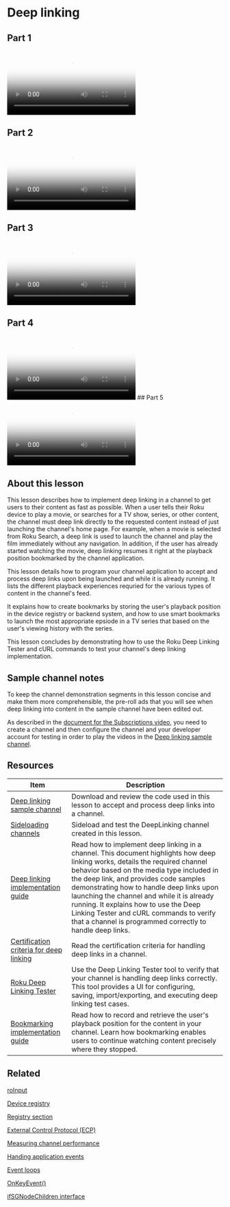 # Deep linking

## Part 1

<video title="Roku SceneGraph Developers: Deep linking (part 1)" poster="https://image.roku.com/ZHZscHItMTc2/rsg-unit12-deep-linking.png">
    <source src="https://image.roku.com/ZHZscHItMTc2/rsg-unit12-deep-linking-part1.mp4">
</video>

## Part 2

<video title="Roku SceneGraph Developers: Deep linking (part 2)" poster="https://image.roku.com/ZHZscHItMTc2/rsg-unit12-deep-linking.png">
    <source src="https://image.roku.com/ZHZscHItMTc2/rsg-unit12-deep-linking-part2.mp4">
</video>

## Part 3

<video title="Roku SceneGraph Developers: Deep linking (part 3)" poster="https://image.roku.com/ZHZscHItMTc2/rsg-unit12-deep-linking.png">
    <source src="https://image.roku.com/ZHZscHItMTc2/rsg-unit12-deep-linking-part3.mp4">
</video>

## Part 4

<video title="Roku SceneGraph Developers: Deep linking (part 4)" poster="https://image.roku.com/ZHZscHItMTc2/rsg-unit12-deep-linking.png">
    <source src="https://image.roku.com/ZHZscHItMTc2/rsg-unit12-deep-linking-part4.mp4">
</video>
## Part 5

<video title="Roku SceneGraph Developers: Deep linking (part 5)" poster="https://image.roku.com/ZHZscHItMTc2/rsg-unit12-deep-linking.png">
    <source src="https://image.roku.com/ZHZscHItMTc2/rsg-unit12-deep-linking-part5.mp4">
</video>

## About this lesson

This lesson describes how to implement deep linking in a channel to get users to their content as fast as possible. When a user tells their Roku device to play a movie, or searches for a TV show, series, or other content, the channel must deep link directly to the requested content instead of just launching the channel's home page. For example, when a movie is selected from Roku Search, a deep link is used to launch the channel and play the film immediately without any navigation. In addition, if the user has already started watching the movie, deep linking resumes it right at the playback position bookmarked by the channel application.

This lesson details how to program your channel application to accept and process deep links upon being launched and while it is already running. It lists the different playback experiences requried for the various types of content in the channel's feed.

It explains how to create bookmarks by storing the user's playback position in the device registry or backend system, and how to use smart bookmarks to launch the most appropriate epsiode in a TV series that  based on the user's viewing history with the series.

This lesson concludes by demonstrating how to use the Roku Deep Linking Tester and cURL commands to test your channel's deep linking implementation.

## Sample channel notes

To keep the channel demonstration segments in this lesson concise and make them more comprehensible, the pre-roll ads that you will see when deep linking into content in the sample channel have been edited out.

As described in the [document for the Subscriptions video](https://developer.roku.com/videos/courses/rsg/subscriptions.md#steps-required-to-play-content), you need to create a channel and then configure the channel and your developer account for testing in order to play the videos in the [Deep linking sample channel](https://github.com/rokudev/scenegraph-master-sample/tree/master/DeepLinking).

## Resources

| Item                                                         | Description                                                  |
| ------------------------------------------------------------ | ------------------------------------------------------------ |
| [Deep linking sample channel](https://github.com/rokudev/scenegraph-master-sample/tree/master/DeepLinking) | Download and review the code used in this lesson to accept and process deep links into a channel. |
| [Sideloading channels](https://developer.roku.com/docs/developer-program/getting-started/developer-setup.md#step-2-accessing-the-development-application-installer) | Sideload and test the DeepLinking channel created in this lesson. |
| [Deep linking implementation guide](https://developer.roku.com/docs/references/scenegraph/control-nodes/channelstore.md) | Read how to implement deep linking in a channel. This document highlights how deep linking works, details the required channel behavior based on the media type included in the deep link, and provides code samples demonstrating how to handle deep links upon launching the channel and while it is already running. It explains how to use the Deep Linking Tester and cURL commands to verify that a channel is programmed correctly to handle deep links. |
| [Certification criteria for deep linking](https://developer.roku.com/docs/developer-program/certification/certification.md#5-deep-linking) | Read the certification criteria for handling deep links in a channel. |
| [Roku Deep Linking Tester](http://devtools.web.roku.com/DeepLinkingTester) | Use the Deep Linking Tester tool to verify that your channel is handling deep links correctly. This tool provides a UI for configuring, saving, import/exporting, and executing deep linking test cases. |
| [Bookmarking implementation guide](https://developer.roku.com/docs/developer-program/media-playback/bookmarking.md) | Read how to record and retrieve the user's playback position for the content in your channel. Learn how bookmarking enables users to continue watching content precisely where they stopped. |

## Related

[roInput](https://developer.roku.com/docs/references/brightscript/components/roinput.md)

[Device registry](https://developer.roku.com/docs/references/brightscript/components/roregistry.md)

[Registry section](https://developer.roku.com/docs/references/brightscript/components/roregistrysection.md)

[External Control Protocol (ECP)](https://developer.roku.com/docs/developer-program/debugging/external-control-api.md)

[Measuring channel performance](https://developer.roku.com/docs/developer-program/performance-guide/measuring-channel-performance.md)

[Handing application events](https://developer.roku.com/docs/developer-program/core-concepts/handling-application-events.md)

[Event loops](https://developer.roku.com/docs/developer-program/core-concepts/event-loops.md)

[OnKeyEvent()](https://developer.roku.com/docs/references/scenegraph/component-functions/onkeyevent.md)

[ifSGNodeChildren interface](https://developer.roku.com/docs/references/brightscript/interfaces/ifsgnodechildren.md)
